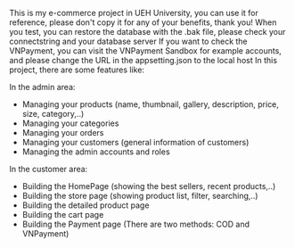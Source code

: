 This is my e-commerce project in UEH University, you can use it for reference, please don't copy it for any of your benefits, thank you!
When you test, you can restore the database with the .bak file, please check your connectstring and your database server
If you want to check the VNPayment, you can visit the VNPayment Sandbox for example accounts, and please change the URL in the appsetting.json to the local host
In this project, there are some features like:

In the admin area:
  - Managing your products (name, thumbnail, gallery, description, price, size, category,..)
  - Managing your categories
  - Managing your orders
  - Managing your customers (general information of customers)
  - Managing the admin accounts and roles

In the customer area:
  - Building the HomePage (showing the best sellers, recent products,..)
  - Building the store page (showing product list, filter, searching,..)
  - Building the detailed product page
  - Building the cart page
  - Building the Payment page (There are two methods: COD and VNPayment)
